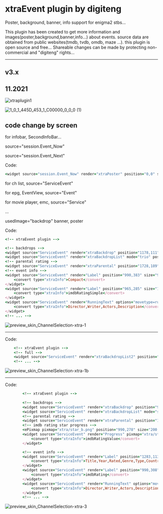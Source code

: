 # xtraEvent plugin by digiteng

Poster, background, banner, info support for enigma2 stbs...

This plugin has been created to get more information and images(poster,background,banner,info...) about events.
source data are obtained from public websites(tmdb, tvdb, omdb, maze ...).
this plugin is open source and free...
Shareable changes can be made by protecting non-commercial and "digiteng" rights...

-----------------------------------------------------------------------------------------------------------------------------------------------------

## v3.x
11.2021
-----------------------------------------------------------------------------------------------------------------------------------------------------
![xtraplugin1](https://user-images.githubusercontent.com/28948149/142732545-3d41a0d2-0b2c-4aad-92ee-75f882206ca8.jpg)

![1_0_1_445D_453_1_C00000_0_0_0 (1)](https://user-images.githubusercontent.com/28948149/142732560-fe916952-3d12-4736-90b4-20cc23da4649.jpg)


## code change by screen
for infobar, SecondInfoBar...

source="session.Event_Now"

source="session.Event_Next"

Code:
```ruby
<widget source="session.Event_Now" render="xtraPoster" position="0,0" size="185,278" zPosition="1" />
```
for ch list,
source="ServiceEvent"

for epg, EventView,
source="Event"

for movie player, emc,
source="Service"

...

usedImage="backdrop" banner, poster

Code:

```ruby
<!-- xtraEvent plugin -->

<!-- backdrops -->
<widget source="ServiceEvent" render="xtraBackdrop" position="1178,111" size="450,255" alphatest="blend" zPosition="2" borderWidth="3" borderColor="grey" />
<widget source="ServiceEvent" render="xtraBackdropList" mode="trio" position="980,105" size="920,863" backgroundColor="background" zPosition="99" transparent="1" />
<!-- parental rating -->
<widget source="ServiceEvent" render="xtraParental" position="1728,189" size="60,60" alphatest="blend" zPosition="9" transparent="1" />
<!-- event info -->
<widget source="ServiceEvent" render="Label" position="990,383" size="900,45" font="Regular; 33" halign="center" transparent="1" zPosition="2" backgroundColor="background" valign="center">
	<convert type="xtraInfo">Compact</convert>
</widget>
<widget source="ServiceEvent" render="Label" position="965,285" size="195,45" font="Regular; 33" halign="center" transparent="1" zPosition="2" backgroundColor="background" valign="center">
	<convert type="xtraInfo">imdbRatingSimple</convert>
</widget>
<widget source="ServiceEvent" render="RunningText" options="movetype=running,startdelay=5000,steptime=60,direction=top,startpoint=0,wrap=1,always=0,repeat=2,oneshot=1" size="900,300" position="990,434" font="Regular; 30" halign="left" transparent="1" zPosition="2" backgroundColor="background" valign="top">
	<convert type="xtraInfo">Director,Writer,Actors,Description</convert>
</widget>
<!-- ... -->
```
![preview_skin_ChannelSelection-xtra-1](https://user-images.githubusercontent.com/28948149/142732458-131f0ab8-af2e-4bc4-a6d1-08803c2d9338.png)

***

Code:
```ruby
    <!-- xtraEvent plugin -->
    <!-- full -->
    <widget source="ServiceEvent" render="xtraBackdropList2" position="980,105" size="920,863" backgroundColor="background" zPosition="99" transparent="1" />
    <!-- ... -->
```

![preview_skin_ChannelSelection-xtra-1b](https://user-images.githubusercontent.com/28948149/142732477-4043d81f-e5f4-4284-a531-675c65e02366.png)

***

Code:
```ruby
		<!-- xtraEvent plugin -->
		
		<!-- backdrops -->
		<widget source="ServiceEvent" render="xtraBackdrop" position="990,113" size="270,150" alphatest="blend" zPosition="2" borderWidth="3" borderColor="grey" />
		<widget source="ServiceEvent" render="xtraBackdropList" mode="single" position="990,780" size="900,195" backgroundColor="background" zPosition="99" />
		<!-- parental rating -->
		<widget source="ServiceEvent" render="xtraParental" position="1215,218" size="45,45" alphatest="blend" zPosition="9" transparent="1" />
		<!-- imdb rating star progress -->
		<ePixmap pixmap="xtra/star_b.png" position="990,278" size="200,20" alphatest="blend" zPosition="2" transparent="1" />
		<widget source="ServiceEvent" render="Progress" pixmap="xtra/star.png" position="990,278" size="200,20" alphatest="blend" transparent="1" zPosition="2" backgroundColor="background">
			<convert type="xtraInfo">imdbRatingValue</convert>
		</widget>

		<!-- event info -->
		<widget source="ServiceEvent" render="Label" position="1283,113" size="600,240" font="Regular; 26" halign="left" transparent="1" zPosition="2" backgroundColor="background" valign="top">
			<convert type="xtraInfo">Title,Year,Rated,Genre,Type,Country,Duration,SE</convert>
		</widget>
		<widget source="ServiceEvent" render="Label" position="990,308" size="270,45" font="Regular; 30" halign="left" transparent="1" zPosition="2" backgroundColor="background" valign="center">
			<convert type="xtraInfo">imdbRating</convert>
		</widget>
		<widget source="ServiceEvent" render="RunningText" options="movetype=running,startdelay=5000,steptime=60,direction=top,startpoint=0,wrap=1,always=0,repeat=2,oneshot=1" size="900,400" position="990,374" font="Regular; 30" halign="left" transparent="1" zPosition="2" backgroundColor="background" valign="top">
			<convert type="xtraInfo">Director,Writer,Actors,Description</convert>
		</widget>
		<!-- ... -->
```
![preview_skin_ChannelSelection-xtra-3](https://user-images.githubusercontent.com/28948149/142732518-a0847214-1ded-4502-9761-a5a232c0abc5.png)








